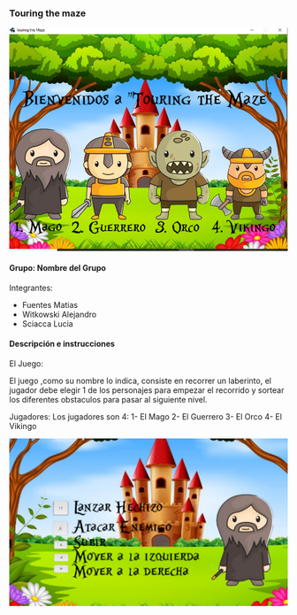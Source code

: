 ### Touring the maze 

![capturaJuego](assets/capturaJuego.png)

#### Grupo: Nombre del Grupo

Integrantes:

- Fuentes Matias
- Witkowski Alejandro
- Sciacca Lucia


#### Descripción e instrucciones
El Juego:

El juego ,como su nombre lo indica, consiste en recorrer un laberinto, el jugador debe elegir 1 de los personajes para empezar el recorrido y sortear los diferentes obstaculos para pasar al siguiente nivel.

Jugadores:
Los jugadores son 4:
1- El Mago
2- El Guerrero
3- El Orco
4- El Vikingo


![capturaJuego2](assets/tutorial/elegirAlMago.png)
